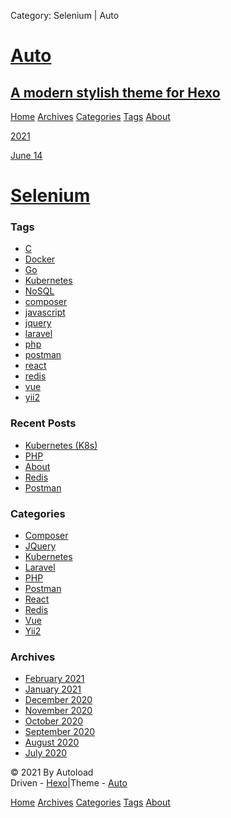  Category: Selenium | Auto    

[Auto](/)
=========

[A modern stylish theme for Hexo](/)
------------------------------------

[Home](/) [Archives](/archives) [Categories](/categories) [Tags](/tags) [About](/about)

[2021](/archives/2021)

[June 14](/2021/06/14/kubernetes/)

[Selenium](/2021/06/14/Selenium/)
===========================================

### Tags

*   [C](/tags/C/)
*   [Docker](/tags/Docker/)
*   [Go](/tags/Go/)
*   [Kubernetes](/tags/Kubernetes/)
*   [NoSQL](/tags/NoSQL/)
*   [composer](/tags/composer/)
*   [javascript](/tags/javascript/)
*   [jquery](/tags/jquery/)
*   [laravel](/tags/laravel/)
*   [php](/tags/php/)
*   [postman](/tags/postman/)
*   [react](/tags/react/)
*   [redis](/tags/redis/)
*   [vue](/tags/vue/)
*   [yii2](/tags/yii2/)

### Recent Posts

*   [Kubernetes (K8s)](/2021/02/12/kubernetes/)
*   [PHP](/2021/02/11/php/)
*   [About](/2021/02/02/about/)
*   [Redis](/2021/01/12/redis/)
*   [Postman](/2021/01/11/postman/)

### Categories

*   [Composer](/categories/Composer/)
*   [JQuery](/categories/JQuery/)
*   [Kubernetes](/categories/Kubernetes/)
*   [Laravel](/categories/Laravel/)
*   [PHP](/categories/PHP/)
*   [Postman](/categories/Postman/)
*   [React](/categories/React/)
*   [Redis](/categories/Redis/)
*   [Vue](/categories/Vue/)
*   [Yii2](/categories/Yii2/)

### Archives

*   [February 2021](/archives/2021/02/)
*   [January 2021](/archives/2021/01/)
*   [December 2020](/archives/2020/12/)
*   [November 2020](/archives/2020/11/)
*   [October 2020](/archives/2020/10/)
*   [September 2020](/archives/2020/09/)
*   [August 2020](/archives/2020/08/)
*   [July 2020](/archives/2020/07/)

© 2021 By Autoload  
Driven - [Hexo](https://hexo.io/)|Theme - [Auto](https://github.com/autoload/hexo-theme-auto)

[Home](/) [Archives](/archives) [Categories](/categories) [Tags](/tags) [About](/about)